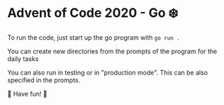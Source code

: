 # Advent of Code 2020 - Go ❄️

To run the code, just start up the go program with ```go run .```

You can create new directories from the prompts of the program for the daily tasks

You can also run in testing or in "production mode". This can be also specified in the prompts.

🎄 Have fun! 🎄